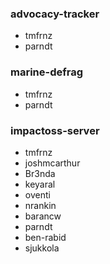 ### advocacy-tracker
- tmfrnz
- parndt

### marine-defrag
- tmfrnz
- parndt

### impactoss-server
- tmfrnz
- joshmcarthur
- Br3nda
- keyaral
- oventi
- nrankin
- barancw
- parndt
- ben-rabid
- sjukkola
